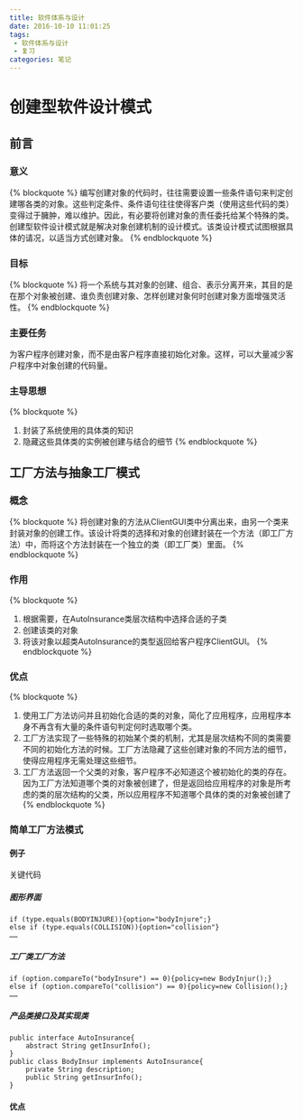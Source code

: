 ```yaml
---
title: 软件体系与设计
date: 2016-10-10 11:01:25
tags: 
 - 软件体系与设计
 - 复习
categories: 笔记
---
```

# 创建型软件设计模式

 <!-- more -->

## 前言

### 意义
{% blockquote %}
编写创建对象的代码时，往往需要设置一些条件语句来判定创建哪各类的对象。这些判定条件、条件语句往往使得客户类（使用这些代码的类）变得过于臃肿，难以维护。因此，有必要将创建对象的责任委托给某个特殊的类。创建型软件设计模式就是解决对象创建机制的设计模式。该类设计模式试图根据具体的请况，以适当方式创建对象。
{% endblockquote %}

### 目标

{% blockquote %}
将一个系统与其对象的创建、组合、表示分离开来，其目的是在那个对象被创建、谁负责创建对象、怎样创建对象何时创建对象方面增强灵活性。
{% endblockquote %}

### 主要任务

为客户程序创建对象，而不是由客户程序直接初始化对象。这样，可以大量减少客户程序中对象创建的代码量。

### 主导思想

{% blockquote %}
1. 封装了系统使用的具体类的知识
2. 隐藏这些具体类的实例被创建与结合的细节
{% endblockquote %}

## 工厂方法与抽象工厂模式

### 概念

{% blockquote %}
将创建对象的方法从ClientGUI类中分离出来，由另一个类来封装对象的创建工作。该设计将类的选择和对象的创建封装在一个方法（即工厂方法）中，而将这个方法封装在一个独立的类（即工厂类）里面。
{% endblockquote %}

### 作用

{% blockquote %}
1. 根据需要，在AutoInsurance类层次结构中选择合适的子类
2. 创建该类的对象
3. 将该对象以超类AutoInsurance的类型返回给客户程序ClientGUI。
{% endblockquote %}

### 优点

{% blockquote %}
1. 使用工厂方法访问并且初始化合适的类的对象，简化了应用程序，应用程序本身不再含有大量的条件语句判定何时选取哪个类。
2. 工厂方法实现了一些特殊的初始某个类的机制，尤其是层次结构不同的类需要不同的初始化方法的时候。工厂方法隐藏了这些创建对象的不同方法的细节，使得应用程序无需处理这些细节。
3. 工厂方法返回一个父类的对象，客户程序不必知道这个被初始化的类的存在。因为工厂方法知道哪个类的对象被创建了，但是返回给应用程序的对象是所考虑的类的层次结构的父类，所以应用程序不知道哪个具体的类的对象被创建了
{% endblockquote %}

### 简单工厂方法模式

#### 例子

关键代码

##### 图形界面

```
if (type.equals(BODYINJURE)){option="bodyInjure";}
else if (type.equals(COLLISION)){option="collision"}
……
```
##### 工厂类工厂方法

```
if (option.compareTo("bodyInsure") == 0){policy=new BodyInjur();}
else if (option.compareTo("collision") == 0){policy=new Collision();}
……
```
##### 产品类接口及其实现类

```
public interface AutoInsurance{
	abstract String getInsurInfo();
}
public class BodyInsur implements AutoInsurance{
	private String description;
	public String getInsurInfo();
}
```

#### 优点
